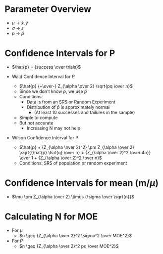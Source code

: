 # Parameter Overview
* $\mu$ -> $\bar{x}, \bar{y}$
* $\sigma$ -> $s$
* $p$ -> $\hat{p}$

# Confidence Intervals for P
* $\hat{p} = {success \over trials}$
* Wald Confidence Interval for $P$
  * $\hat{p} {+\over-} Z_{\alpha \over 2} \sqrt{pq \over n}$
  * Since we don't know $p$, we use $\hat{p}$
  * Conditions:
    * Data is from an SRS or Random Experiment
    * Distribution of $\hat{p}$ is approximately normal
      * (At least 10 successes and failures in the sample)
  * Simple to compute
  * But not accurate
    * Increasing N may not help

* Wilson Confidence Interval for P
  * $\hat{p} + {Z_{\alpha \over 2}^2} \pm Z_{\alpha \over 2} \sqrt{{\hat{p} \hat{q} \over n} + {Z_{\alpha \over 2}^2 \over 4n}} \over 1 + {Z_{\alpha \over 2}^2 \over n}$
  * Conditions: SRS of population or random experiment

# Confidence Intervals for mean (m/$\mu$)
* $\mu \pm Z_{\alpha \over 2} \times {\sigma \over \sqrt{n}}$

# Calculating N for MOE
* For $\mu$
  * $n \geq {Z_{\alpha \over 2}^2 \sigma^2 \over MOE^2}$
* For $P$
  * $n \geq {Z_{\alpha \over 2}^2 pq \over MOE^2}$
